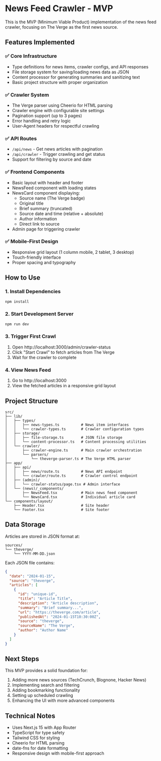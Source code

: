 # News Feed Crawler - MVP

This is the MVP (Minimum Viable Product) implementation of the news feed crawler, focusing on The Verge as the first news source.

## Features Implemented

### ✅ Core Infrastructure
- Type definitions for news items, crawler configs, and API responses
- File storage system for saving/loading news data as JSON
- Content processor for generating summaries and sanitizing text
- Basic project structure with proper organization

### ✅ Crawler System
- The Verge parser using Cheerio for HTML parsing
- Crawler engine with configurable site settings
- Pagination support (up to 3 pages)
- Error handling and retry logic
- User-Agent headers for respectful crawling

### ✅ API Routes
- `/api/news` - Get news articles with pagination
- `/api/crawler` - Trigger crawling and get status
- Support for filtering by source and date

### ✅ Frontend Components
- Basic layout with header and footer
- NewsFeed component with loading states
- NewsCard component displaying:
  - Source name (The Verge badge)
  - Original title
  - Brief summary (truncated)
  - Source date and time (relative + absolute)
  - Author information
  - Direct link to source
- Admin page for triggering crawler

### ✅ Mobile-First Design
- Responsive grid layout (1 column mobile, 2 tablet, 3 desktop)
- Touch-friendly interface
- Proper spacing and typography

## How to Use

### 1. Install Dependencies
```bash
npm install
```

### 2. Start Development Server
```bash
npm run dev
```

### 3. Trigger First Crawl
1. Open http://localhost:3000/admin/crawler-status
2. Click "Start Crawl" to fetch articles from The Verge
3. Wait for the crawler to complete

### 4. View News Feed
1. Go to http://localhost:3000
2. View the fetched articles in a responsive grid layout

## Project Structure

```
src/
├── lib/
│   ├── types/
│   │   ├── news-types.ts          # News item interfaces
│   │   └── crawler-types.ts       # Crawler configuration types
│   ├── storage/
│   │   ├── file-storage.ts        # JSON file storage
│   │   └── content-processor.ts   # Content processing utilities
│   └── crawler/
│       ├── crawler-engine.ts      # Main crawler orchestration
│       └── parsers/
│           └── theverge-parser.ts # The Verge HTML parser
├── app/
│   ├── api/
│   │   ├── news/route.ts          # News API endpoint
│   │   └── crawler/route.ts       # Crawler control endpoint
│   ├── (admin)/
│   │   └── crawler-status/page.tsx # Admin interface
│   └── (news)/_components/
│       ├── NewsFeed.tsx           # Main news feed component
│       └── NewsCard.tsx           # Individual article card
└── components/layout/
    ├── Header.tsx                 # Site header
    └── Footer.tsx                 # Site footer
```

## Data Storage

Articles are stored in JSON format at:
```
sources/
└── theverge/
    └── YYYY-MM-DD.json
```

Each JSON file contains:
```json
{
  "date": "2024-01-15",
  "source": "theverge",
  "articles": [
    {
      "id": "unique-id",
      "title": "Article Title",
      "description": "Article description",
      "summary": "Brief summary...",
      "url": "https://theverge.com/article",
      "publishedAt": "2024-01-15T10:30:00Z",
      "source": "theverge",
      "sourceName": "The Verge",
      "author": "Author Name"
    }
  ]
}
```

## Next Steps

This MVP provides a solid foundation for:
1. Adding more news sources (TechCrunch, Blognone, Hacker News)
2. Implementing search and filtering
3. Adding bookmarking functionality
4. Setting up scheduled crawling
5. Enhancing the UI with more advanced components

## Technical Notes

- Uses Next.js 15 with App Router
- TypeScript for type safety
- Tailwind CSS for styling
- Cheerio for HTML parsing
- date-fns for date formatting
- Responsive design with mobile-first approach 